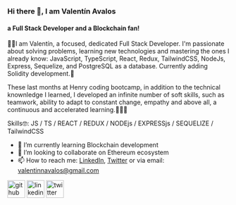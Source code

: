 ### Hi there 👋, I am Valentín Avalos
#### a Full Stack Developer and a Blockchain fan!

🙋‍♂️I am Valentín, a focused, dedicated Full Stack Developer. I'm passionate about solving problems, learning new technologies and mastering the ones I already know: JavaScript, TypeScript, React, Redux, TailwindCSS, NodeJs, Express, Sequelize, and PostgreSQL as a database. Currently adding Solidity development.🚀

These last months at Henry coding bootcamp, in addition to the technical knownledge I learned, I developed an infinite number of soft skills, such as teamwork, ability to adapt to constant change, empathy and above all, a continuous and accelerated learning.👨‍💻💪

Skills🤓: JS / TS / REACT / REDUX / NODEjs / EXPRESSjs / SEQUELIZE / TailwindCSS

- 🌱 I’m currently learning Blockchain development 
- 👯 I’m looking to collaborate on Ethereum ecosystem 
- 📫 How to reach me: [LinkedIn](https://www.linkedin.com/in/valentinnavalos/), [Twitter](https://twitter.com/valennavalos) or via email: valentinnavalos@gmail.com 


[<img src='https://cdn.jsdelivr.net/npm/simple-icons@3.0.1/icons/github.svg' alt='github' height='40'>](https://github.com/valentinnavalos)  [<img src='https://cdn.jsdelivr.net/npm/simple-icons@3.0.1/icons/linkedin.svg' alt='linkedin' height='40'>](https://www.linkedin.com/in/valentinnavalos/)  [<img src='https://cdn.jsdelivr.net/npm/simple-icons@3.0.1/icons/twitter.svg' alt='twitter' height='40'>](https://twitter.com/valennavalos)  

